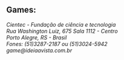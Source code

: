 
<h2>Games:</h2>

<address>
Cientec - Fundação de ciência e tecnologia
<br>
Rua Washington Luiz, 675 Sala 1112 - Centro
<br>
Porto Alegre, RS - Brasil
<br>
Fones: (51)3287-2187 ou (51)3024-5942
<br>
game@ideiaavista.com.br
</address>
